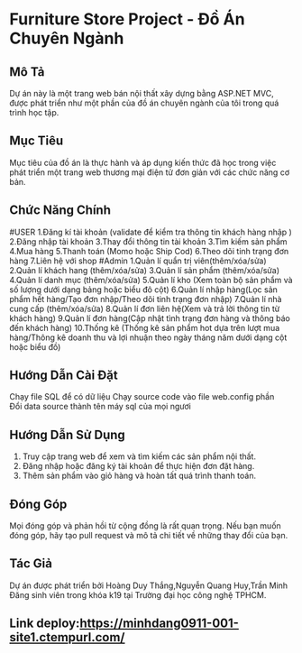 # Furniture Store Project - Đồ Án Chuyên Ngành

## Mô Tả

Dự án này là một trang web bán nội thất xây dựng bằng ASP.NET MVC, được phát triển như một phần của đồ án chuyên ngành của tôi trong quá trình học tập.

## Mục Tiêu

Mục tiêu của đồ án là thực hành và áp dụng kiến thức đã học trong việc phát triển một trang web thương mại điện tử đơn giản với các chức năng cơ bản.

## Chức Năng Chính
#USER
1.Đăng kí tài khoản (validate để kiểm tra thông tin khách hàng nhập )
2.Đăng nhập tài khoản
3.Thay đổi thông tin tài khoản
3.Tìm kiếm sản phẩm
4.Mua hàng
5.Thanh toán (Momo hoặc Ship Cod)
6.Theo dõi tinh trạng đơn hàng
7.Liên hệ với shop
#Admin
1.Quản lí quẩn trị viên(thêm/xóa/sửa)
2.Quản lí khách hang (thêm/xóa/sửa) 
3.Quản lí sản phẩm (thêm/xóa/sửa)
4.Quản lí danh mục (thêm/xóa/sửa)
5.Quản lí kho (Xem toàn bộ sản phẩm và số lượng dưới dạng bảng hoặc biểu đô cột)
6.Quản lí nhập hàng(Lọc sản phẩm hết hàng/Tạo đơn nhập/Theo dõi tinh trạng đơn nhập)
7.Quản lí nhà cung cấp (thêm/xóa/sửa)
8.Quản lí đơn liên hệ(Xem và trả lời thông tin từ khách hàng)
9.Quản lí đơn hàng(Cập nhật tình trạng đơn hàng và thông báo đến khách hàng)
10.Thống kê (Thống kê sản phẩm hot dựa trên lượt mua hàng/Thông kê doanh thu và lợi nhuận theo ngày tháng năm dưới dạng cột hoặc biểu đồ)

## Hướng Dẫn Cài Đặt
Chạy file SQL để có dữ liệu 
Chạy source code vào file web.config phần  
<connectionStrings>
    <add name="QuanLySanPhamDBContext" connectionString="data source=LAPTOP-KTHHGDVC\SQLEXPRESS;initial catalog=QLTV_BTL;integrated security=True;MultipleActiveResultSets=True;App=EntityFramework" providerName="System.Data.SqlClient" />
  </connectionStrings>
Đổi data source thành tên máy sql của mọi ngươi
## Hướng Dẫn Sử Dụng

1. Truy cập trang web để xem và tìm kiếm các sản phẩm nội thất.
2. Đăng nhập hoặc đăng ký tài khoản để thực hiện đơn đặt hàng.
3. Thêm sản phẩm vào giỏ hàng và hoàn tất quá trình thanh toán.

## Đóng Góp

Mọi đóng góp và phản hồi từ cộng đồng là rất quan trọng. Nếu bạn muốn đóng góp, hãy tạo pull request và mô tả chi tiết về những thay đổi của bạn.

## Tác Giả

Dự án được phát triển bởi Hoàng Duy Thắng,Nguyễn Quang Huy,Trần Minh Đăng sinh viên trong khóa k19 tại Trường đại học công nghệ TPHCM.

## Link deploy:https://minhdang0911-001-site1.ctempurl.com/




